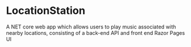 # LocationStation
A NET core web app which allows users to play music associated with nearby locations, consisting of a back-end API and front end Razor Pages UI
